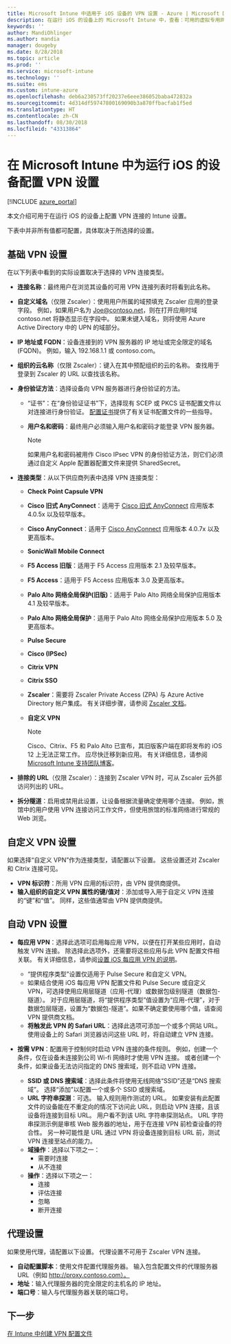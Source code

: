 ```yaml
---
title: Microsoft Intune 中适用于 iOS 设备的 VPN 设置 - Azure | Microsoft Docs
description: 在运行 iOS 的设备上的 Microsoft Intune 中，查看：可用的虚拟专用网络 (VPN) 配置设置，包括基本设置中的连接详细信息、身份验证方法和拆分隧道；具有标识符的自定义 VPN 设置和键值对；包括 Safari URL 的每应用 VPN 设置，和具有 SSID 或 DNS 搜索域的按需 VPN；以及代理设置，包括配置脚本、IP 或 FQDN 地址和 TCP 端口。
keywords: ''
author: MandiOhlinger
ms.author: mandia
manager: dougeby
ms.date: 8/28/2018
ms.topic: article
ms.prod: ''
ms.service: microsoft-intune
ms.technology: ''
ms.suite: ems
ms.custom: intune-azure
ms.openlocfilehash: deb6a230573ff20237e6eee386052baba472832a
ms.sourcegitcommit: 4d314df59747800169090b3a870ffbacfab1f5ed
ms.translationtype: HT
ms.contentlocale: zh-CN
ms.lasthandoff: 08/30/2018
ms.locfileid: "43313864"
---
```

# <a name="configure-vpn-settings-in-microsoft-intune-for-devices-running-ios"></a>在 Microsoft Intune 中为运行 iOS 的设备配置 VPN 设置

[!INCLUDE [azure_portal](./includes/azure_portal.md)]

本文介绍可用于在运行 iOS 的设备上配置 VPN 连接的 Intune 设置。

下表中并非所有值都可配置，具体取决于所选择的设置。

## <a name="base-vpn-settings"></a>基础 VPN 设置
在以下列表中看到的实际设置取决于选择的 VPN 连接类型。  
- **连接名称**：最终用户在浏览其设备的可用 VPN 连接列表时将看到此名称。
- **自定义域名**（仅限 Zscaler）：使用用户所属的域预填充 Zscaler 应用的登录字段。 例如，如果用户名为 Joe@contoso.net，则在打开应用时域 contoso.net 将静态显示在字段中。 如果未键入域名，则将使用 Azure Active Directory 中的 UPN 的域部分。
- **IP 地址或 FQDN**：设备连接到的 VPN 服务器的 IP 地址或完全限定的域名 (FQDN)。 例如，输入 192.168.1.1 或 contoso.com。 
- **组织的云名称**（仅限 Zscaler）：键入在其中预配组织的云的名称。 查找用于登录到 Zscaler 的 URL 以查找该名称。  
- **身份验证方法**：选择设备向 VPN 服务器进行身份验证的方法。 
  - “证书”：在“身份验证证书”下，选择现有 SCEP 或 PKCS 证书配置文件以对连接进行身份验证。 [配置证书](certificates-configure.md)提供了有关证书配置文件的一些指导。
  - **用户名和密码**：最终用户必须输入用户名和密码才能登录 VPN 服务器。  

    > [!NOTE]
    > 如果用户名和密码被用作 Cisco IPsec VPN 的身份验证方法，则它们必须通过自定义 Apple 配置器配置文件来提供 SharedSecret。
  
- **连接类型**：从以下供应商列表中选择 VPN 连接类型：
  - **Check Point Capsule VPN**
  - **Cisco 旧式 AnyConnect**：适用于 [Cisco 旧式 AnyConnect](https://itunes.apple.com/app/cisco-legacy-anyconnect/id392790924) 应用版本 4.0.5x 以及较早版本。
  - **Cisco AnyConnect**：适用于 [Cisco AnyConnect](https://itunes.apple.com/app/cisco-anyconnect/id1135064690) 应用版本 4.0.7x 以及更高版本。
  - **SonicWall Mobile Connect**
  - **F5 Access 旧版**：适用于 F5 Access 应用版本 2.1 及较早版本。
  - **F5 Access**：适用于 F5 Access 应用版本 3.0 及更高版本。
  - **Palo Alto 网络全局保护(旧版)**：适用于 Palo Alto 网络全局保护应用版本 4.1 及较早版本。
  - **Palo Alto 网络全局保护**：适用于 Palo Alto 网络全局保护应用版本 5.0 及更高版本。
  - **Pulse Secure**
  - **Cisco (IPSec)**
  - **Citrix VPN**
  - **Citrix SSO**
  - **Zscaler**：需要将 Zscaler Private Access (ZPA) 与 Azure Active Directory 帐户集成。 有关详细步骤，请参阅 [Zscaler 文档](https://help.zscaler.com/zpa/configuration-example-microsoft-azure-ad#Azure_UserSSO)。 
  - **自定义 VPN**    

    > [!NOTE]
    > Cisco、Citrix、F5 和 Palo Alto 已宣布，其旧版客户端在即将发布的 iOS 12 上无法正常工作。 应尽快迁移到新应用。 有关详细信息，请参阅 [Microsoft Intune 支持团队博客](https://go.microsoft.com/fwlink/?linkid=2013806&clcid=0x409)。

* **排除的 URL**（仅限 Zscaler）：连接到 Zscaler VPN 时，可从 Zscaler 云外部访问列出的 URL。 

- **拆分隧道**：启用或禁用此设置，让设备根据流量确定使用哪个连接。 例如，旅馆中的用户使用 VPN 连接访问工作文件，但使用旅馆的标准网络进行常规的 Web 浏览。   

## <a name="custom-vpn-settings"></a>自定义 VPN 设置

如果选择“自定义 VPN”作为连接类型，请配置以下设置。 这些设置还对 Zscaler 和 Citrix 连接可见。

- **VPN 标识符**：所用 VPN 应用的标识符，由 VPN 提供商提供。
- **输入组织的自定义 VPN 属性的键/值对**：添加或导入用于自定义 VPN 连接的“键”和“值”。 同样，这些值通常由 VPN 提供商提供。

## <a name="automatic-vpn-settings"></a>自动 VPN 设置

- **每应用 VPN**：选择此选项可启用每应用 VPN，以便在打开某些应用时，自动触发 VPN 连接。 除选择此选项外，还需要将这些应用与此 VPN 配置文件相关联。 有关详细信息，请参阅[设置 iOS 每应用 VPN 的说明](vpn-setting-configure-per-app.md)。 
  - “提供程序类型”设置仅适用于 Pulse Secure 和自定义 VPN。
  - 如果结合使用 iOS 每应用 VPN 配置文件和 Pulse Secure 或自定义 VPN，可选择使用应用层隧道（应用-代理）或数据包级别隧道（数据包-隧道）。 对于应用层隧道，将“提供程序类型”值设置为“应用-代理”，对于数据包层隧道，设置为“数据包-隧道”。如果不确定要使用哪个值，请查阅 VPN 提供商文档。 
  - **将触发此 VPN 的 Safari URL**：选择此选项可添加一个或多个网站 URL。 使用设备上的 Safari 浏览器访问这些 URL 时，将自动建立 VPN 连接。

- **按需 VPN**：配置用于控制何时启动 VPN 连接的条件规则。 例如，创建一个条件，仅在设备未连接到公司 Wi-fi 网络时才使用 VPN 连接。 或者创建一个条件，如果设备无法访问指定的 DNS 搜索域，则不启动 VPN 连接。

  - **SSID 或 DNS 搜索域**：选择此条件将使用无线网络“SSID”还是“DNS 搜索域”。 选择“添加”以配置一个或多个 SSID 或搜索域。
  - **URL 字符串探测**：可选。 输入规则用作测试的 URL。 如果安装有此配置文件的设备能在不重定向的情况下访问此 URL，则启动 VPN 连接，且该设备将连接到目标 URL。 用户看不到该 URL 字符串探测站点。 URL 字符串探测示例是审核 Web 服务器的地址，用于在连接 VPN 前检查设备的符合性。 另一种可能性是 URL 通过 VPN 将设备连接到目标 URL 前，测试 VPN 连接至站点的能力。
  - **域操作**：选择以下项之一：
    - 需要时连接
    - 从不连接
  - **操作**：选择以下项之一：
    - 连接
    - 评估连接
    - 忽略
    - 断开连接

## <a name="proxy-settings"></a>代理设置
如果使用代理，请配置以下设置。 代理设置不可用于 Zscaler VPN 连接。  

- **自动配置脚本**：使用文件配置代理服务器。 输入包含配置文件的代理服务器 URL（例如 http://proxy.contoso.com）。
- **地址**：输入代理服务器的完全限定的主机名的 IP 地址。
- **端口号**：输入与代理服务器关联的端口号。

## <a name="next-step"></a>下一步
[在 Intune 中创建 VPN 配置文件](vpn-settings-configure.md)  
